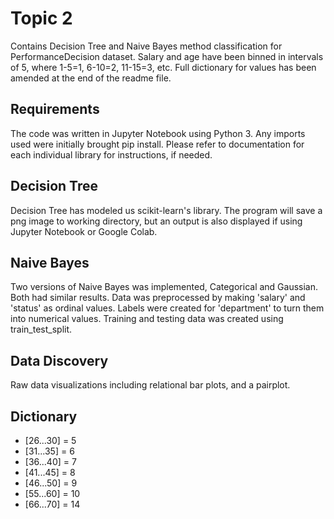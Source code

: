 # Topic 2
Contains Decision Tree and Naive Bayes method classification for PerformanceDecision dataset.  Salary and age have been binned in intervals of 5, where 1-5=1, 6-10=2, 11-15=3, etc.  Full dictionary for values has been amended at the end of the readme file.

## Requirements
The code was written in Jupyter Notebook using Python 3.  Any imports used were initially brought pip install.  Please refer to documentation for each individual library for instructions, if needed. 

## Decision Tree
Decision Tree has modeled us scikit-learn's library.  The program will save a png image to working directory, but an output is also displayed if using Jupyter Notebook or Google Colab.

## Naive Bayes
Two versions of Naive Bayes was implemented, Categorical and Gaussian.  Both had similar results.  Data was preprocessed by making 'salary' and 'status' as ordinal values. Labels were created for 'department' to turn them into numerical values.  Training and testing data was created using train_test_split.

## Data Discovery
Raw data visualizations including relational bar plots, and a pairplot.

## Dictionary
- [26...30] = 5
- [31...35] = 6
- [36...40] = 7
- [41...45] = 8
- [46...50] = 9
- [55...60] = 10
- [66...70] = 14